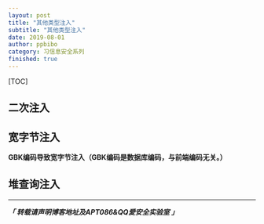 ```yaml
---
layout: post
title: "其他类型注入"
subtitle: "其他类型注入"
date: 2019-08-01
author: ppbibo
category: 习信息安全系列
finished: true
---
```

[TOC]

## 二次注入

## 宽字节注入

**GBK编码导致宽字节注入（GBK编码是数据库编码，与前端编码无关。）**

## 堆查询注入

------

***「 转载请声明博客地址及APT086&QQ愛安全实验室 」***